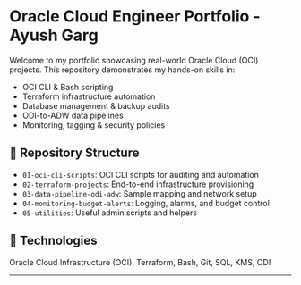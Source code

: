 # Oracle Cloud Engineer Portfolio - Ayush Garg

Welcome to my portfolio showcasing real-world Oracle Cloud (OCI) projects. This repository demonstrates my hands-on skills in:

- OCI CLI & Bash scripting
- Terraform infrastructure automation
- Database management & backup audits
- ODI-to-ADW data pipelines
- Monitoring, tagging & security policies

## 📁 Repository Structure
- `01-oci-cli-scripts`: OCI CLI scripts for auditing and automation
- `02-terraform-projects`: End-to-end infrastructure provisioning
- `03-data-pipeline-odi-adw`: Sample mapping and network setup
- `04-monitoring-budget-alerts`: Logging, alarms, and budget control
- `05-utilities`: Useful admin scripts and helpers

## 🧰 Technologies
Oracle Cloud Infrastructure (OCI), Terraform, Bash, Git, SQL, KMS, ODI

---
